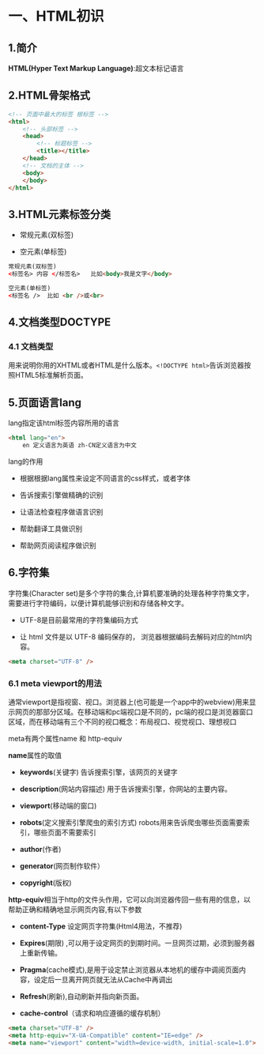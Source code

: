 # 一、HTML初识

## 1.简介

**HTML(Hyper Text Markup Language)**:超文本标记语言

## 2.HTML骨架格式

```html
<!-- 页面中最大的标签 根标签 -->
<html>
    <!-- 头部标签 -->
    <head>     
        <!-- 标题标签 -->
        <title></title> 
    </head>
    <!-- 文档的主体 -->
    <body>
    </body>
</html>
```

## 3.HTML元素标签分类

- 常规元素(双标签)

- 空元素(单标签)

```html
常规元素(双标签)
<标签名> 内容 </标签名>   比如<body>我是文字</body>

空元素(单标签)
<标签名 />  比如 <br />或<br>
```

## 4.文档类型DOCTYPE 

### 4.1 文档类型

用来说明你用的XHTML或者HTML是什么版本。`<!DOCTYPE html>`告诉浏览器按照HTML5标准解析页面。

## 5.页面语言lang

lang指定该html标签内容所用的语言

```html
<html lang="en">  
    en 定义语言为英语 zh-CN定义语言为中文
```

lang的作用

- 根据根据lang属性来设定不同语言的css样式，或者字体

- 告诉搜索引擎做精确的识别

- 让语法检查程序做语言识别

- 帮助翻译工具做识别

- 帮助网页阅读程序做识别

## 6.字符集

字符集(Character set)是多个字符的集合,计算机要准确的处理各种字符集文字，需要进行字符编码，以便计算机能够识别和存储各种文字。

- UTF-8是目前最常用的字符集编码方式

- 让 html 文件是以 UTF-8 编码保存的， 浏览器根据编码去解码对应的html内容。

```html
<meta charset="UTF-8" />
```

### 6.1 meta viewport的用法

通常viewport是指视窗、视口。浏览器上(也可能是一个app中的webview)用来显示网页的那部分区域。在移动端和pc端视口是不同的，pc端的视口是浏览器窗口区域，而在移动端有三个不同的视口概念：布局视口、视觉视口、理想视口

meta有两个属性name 和 http-equiv

**name**属性的取值

- **keywords**(关键字) 告诉搜索引擎，该网页的关键字

- **description**(网站内容描述) 用于告诉搜索引擎，你网站的主要内容。

- **viewport**(移动端的窗口)

- **robots**(定义搜索引擎爬虫的索引方式) robots用来告诉爬虫哪些页面需要索引，哪些页面不需要索引

- **author**(作者)

- **generator**(网页制作软件）

- **copyright**(版权)

**http-equiv**相当于http的文件头作用，它可以向浏览器传回一些有用的信息，以帮助正确和精确地显示网页内容,有以下参数

- **content-Type** 设定网页字符集(Html4用法，不推荐)

- **Expires**(期限) ,可以用于设定网页的到期时间。一旦网页过期，必须到服务器上重新传输。

- **Pragma**(cache模式),是用于设定禁止浏览器从本地机的缓存中调阅页面内容，设定后一旦离开网页就无法从Cache中再调出

- **Refresh**(刷新),自动刷新并指向新页面。

- **cache-control**（请求和响应遵循的缓存机制）

```html
<meta charset="UTF-8" />
<meta http-equiv="X-UA-Compatible" content="IE=edge" />
<meta name="viewport" content="width=device-width, initial-scale=1.0">
```

